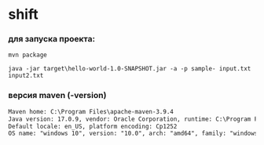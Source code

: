 # shift
 
### для запуска проекта:

`mvn package`

```java -jar target\hello-world-1.0-SNAPSHOT.jar -a -p sample- input.txt input2.txt```

### версия maven (-version)
```Apache Maven 3.9.4 (dfbb324ad4a7c8fb0bf182e6d91b0ae20e3d2dd9)
Maven home: C:\Program Files\apache-maven-3.9.4
Java version: 17.0.9, vendor: Oracle Corporation, runtime: C:\Program Files\Java\jdk-17
Default locale: en_US, platform encoding: Cp1252
OS name: "windows 10", version: "10.0", arch: "amd64", family: "windows"```
